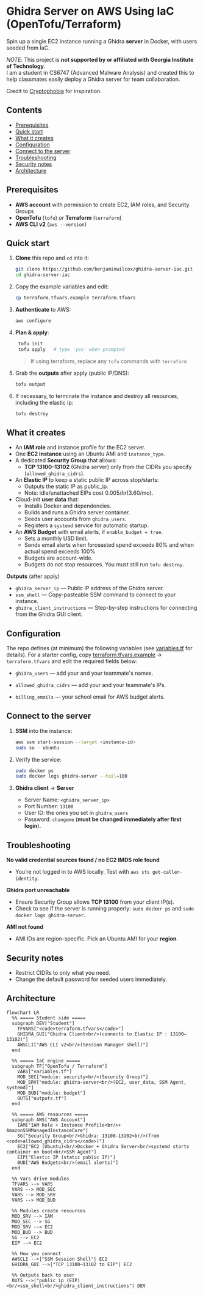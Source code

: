# Ghidra Server on AWS Using IaC (OpenTofu/Terraform)

Spin up a single EC2 instance running a Ghidra **server** in Docker, with users seeded from IaC.

_NOTE_: This project is **not supported by or affiliated with Georgia Institute of Technology**.  
I am a student in CS6747 (Advanced Malware Analysis) and created this to help classmates easily deploy a Ghidra server for team collaboration.

Credit to [Cryptophobia](https://github.com/Cryptophobia/docker-ghidra-server-aws) for inspiration.

## Contents

- [Prerequisites](#prerequisites)
- [Quick start](#quick-start)
- [What it creates](#what-it-creates)
- [Configuration](#configuration)
- [Connect to the server](#connect-to-the-server)
- [Troubleshooting](#troubleshooting)
- [Security notes](#security-notes)
- [Architecture](#architecture)

## Prerequisites

- **AWS account** with permission to create EC2, IAM roles, and Security Groups
- **OpenTofu** (`tofu`) _or_ **Terraform** (`terraform`)
- **AWS CLI v2** (`aws --version`)

## Quick start

1. **Clone** this repo and `cd` into it:

   ```bash
   git clone https://github.com/benjaminwilcox/ghidra-server-iac.git
   cd ghidra-server-iac
   ```

2. Copy the example variables and edit:

   ```bash
   cp terraform.tfvars.example terraform.tfvars
   ```

3. **Authenticate** to AWS:

   ```bash
   aws configure
   ```

4. **Plan & apply**:

   ```bash
    tofu init
    tofu apply   # type 'yes' when prompted
   ```

   > If using terraform, replace any `tofu` commands with `terraform`

5. Grab the **outputs** after apply (public IP/DNS):

   ```bash
   tofu output
   ```

6. If necessary, to terminate the instance and destroy all resources, including the elastic ip:

   ```bash
   tofu destroy
   ```

## What it creates

- An **IAM role** and instance profile for the EC2 server.
- One **EC2 instance** using an Ubuntu AMI and `instance_type`.
- A dedicated **Security Group** that allows:
  - **TCP 13100–13102** (Ghidra server) only from the CIDRs you specify (`allowed_ghidra_cidrs`).
- An **Elastic IP** to keep a static public IP across stop/starts:
  - Outputs the static IP as public_ip.
  - Note: idle/unattached EIPs cost $0.005/hr ($3.60/mo).
- Cloud-init **user data** that:
  - Installs Docker and dependencies.
  - Builds and runs a Ghidra server container.
  - Seeds user accounts from `ghidra_users`.
  - Registers a `systemd` service for automatic startup.
- An **AWS Budget** with email alerts, if `enable_budget = true`.
  - Sets a monthly USD limit.
  - Sends email alerts when forceasted spend exceeds 80% and when actual spend exceeds 100%
  - Budgets are account-wide.
  - Budgets do not stop resources. You must still run `tofu destroy`.

**Outputs** (after apply)

- `ghidra_server_ip` — Public IP address of the Ghidra server.
- `ssm_shell` — Copy-pasteable SSM command to connect to your instance.
- `ghidra_client_instructions` — Step-by-step instructions for connecting from the Ghidra GUI client.

## Configuration

The repo defines (at minimum) the following variables (see [variables.tf](./variables.tf) for details).
For a starter config, copy [terraform.tfvars.example](./terraform.tfvars.example) → `terraform.tfvars` and edit the required fields below:

- `ghidra_users` — add your and your teammate's names.

- `allowed_ghidra_cidrs` — add your and your teammate's IPs.

- `billing_emails` — your school email for AWS budget alerts.

## Connect to the server

1. **SSM** into the instance:

   ```bash
   aws ssm start-session --target <instance-id>
   sudo su - ubuntu
   ```

2. Verify the service:

   ```bash
   sudo docker ps
   sudo docker logs ghidra-server --tail=100
   ```

3. **Ghidra client** → **Server**

   - Server Name: `<ghidra_server_ip>`
   - Port Number: `13100`
   - User ID: the ones you set in `ghidra_users`
   - Password: `changeme` (**must be changed immediately after first login**).

## Troubleshooting

**No valid credential sources found / no EC2 IMDS role found**

- You’re not logged in to AWS locally. Test with `aws sts get-caller-identity`.

**Ghidra port unreachable**

- Ensure Security Group allows **TCP 13100** from your client IP(s).
- Check to see if the server is running properly: `sudo docker ps` and `sudo docker logs ghidra-server`.

**AMI not found**

- AMI IDs are region-specific. Pick an Ubuntu AMI for your **region**.

## Security notes

- Restrict CIDRs to only what you need.
- Change the default password for seeded users immediately.

## Architecture

```mermaid
flowchart LR
  %% ===== Student side =====
  subgraph DEV["Student"]
    TFVARS["<code>terraform.tfvars</code>"]
    GHIDRA_GUI["Ghidra Client<br/>(connects to Elastic IP : 13100–13102)"]
    AWSCLI["AWS CLI v2<br/>(Session Manager shell)"]
  end

  %% ===== IaC engine =====
  subgraph TF["OpenTofu / Terraform"]
    VARS["variables.tf"]
    MOD_SEC["module: security<br/>(Security Group)"]
    MOD_SRV["module: ghidra-server<br/>(EC2, user_data, SSM Agent, systemd)"]
    MOD_BUD["module: budget"]
    OUTS["outputs.tf"]
  end

  %% ===== AWS resources =====
  subgraph AWS["AWS Account"]
    IAM["IAM Role + Instance Profile<br/>+ AmazonSSMManagedInstanceCore"]
    SG["Security Group<br/>Ghidra: 13100–13102<br/>(from <code>allowed_ghidra_cidrs</code>)"]
    EC2["EC2 (Ubuntu)<br/>Docker + Ghidra Server<br/>systemd starts container on boot<br/>SSM Agent"]
    EIP["Elastic IP (static public IP)"]
    BUD["AWS Budgets<br/>(email alerts)"]
  end

  %% Vars drive modules
  TFVARS --> VARS
  VARS --> MOD_SEC
  VARS --> MOD_SRV
  VARS --> MOD_BUD

  %% Modules create resources
  MOD_SRV --> IAM
  MOD_SEC --> SG
  MOD_SRV --> EC2
  MOD_BUD --> BUD
  SG --> EC2
  EIP --> EC2

  %% How you connect
  AWSCLI -->|"SSM Session Shell"| EC2
  GHIDRA_GUI -->|"TCP 13100–13102 to EIP"| EC2

  %% Outputs back to user
  OUTS -->|"public_ip (EIP)<br/>ssm_shell<br/>ghidra_client_instructions"| DEV
```
